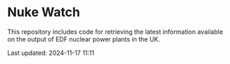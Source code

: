 # Nuke Watch

This repository includes code for retrieving the latest information available on the output of EDF nuclear power plants in the UK.

Last updated: 2024-11-17 11:11